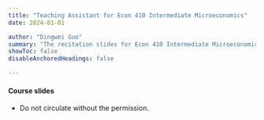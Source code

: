 ```yaml
---
title: "Teaching Assistant for Econ 410 Intermediate Microeconomics"
date: 2024-01-01

author: "Dingwei Guo"
summary: "The recitation slides for Econ 410 Intermediate Microeconomics (intructor: Michelle Sheran-Andrews) at UNC for 2024 Spring." 
showToc: false
disableAnchoredHeadings: false

---
```


#### Course slides

+ Do not circulate without the permission.
